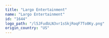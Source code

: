 ```yaml
---
title: "Largo Entertainment"
name: "Largo Entertainment"
id: "1644"
logo_path: "/l5JFudbLN3vr1sSkjRoqF7To8Ky.png"
origin_country: "US"
---
```

